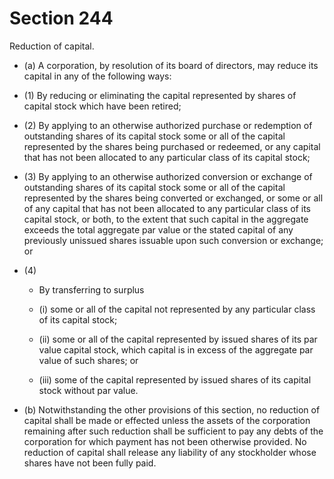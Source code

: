 # Section 244

Reduction of capital.

- (a) A corporation, by resolution of its board of directors, may reduce its capital in any of the following ways:

- (1) By reducing or eliminating the capital represented by shares of capital stock which have been retired;

- (2) By applying to an otherwise authorized purchase or redemption of outstanding shares of its capital stock some or all of the capital represented by the shares being purchased or redeemed, or any capital that has not been allocated to any particular class of its capital stock;

- (3) By applying to an otherwise authorized conversion or exchange of outstanding shares of its capital stock some or all of the capital represented by the shares being converted or exchanged, or some or all of any capital that has not been allocated to any particular class of its capital stock, or both, to the extent that such capital in the aggregate exceeds the total aggregate par value or the stated capital of any previously unissued shares issuable upon such conversion or exchange; or

- (4) 

  - By transferring to surplus

  - (i) some or all of the capital not represented by any particular class of its capital stock;

  - (ii) some or all of the capital represented by issued shares of its par value capital stock, which capital is in excess of the aggregate par value of such shares; or

  - (iii) some of the capital represented by issued shares of its capital stock without par value.

- (b) Notwithstanding the other provisions of this section, no reduction of capital shall be made or effected unless the assets of the corporation remaining after such reduction shall be sufficient to pay any debts of the corporation for which payment has not been otherwise provided. No reduction of capital shall release any liability of any stockholder whose shares have not been fully paid.